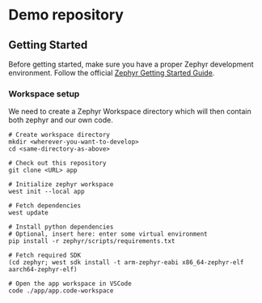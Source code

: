# Demo repository


## Getting Started

Before getting started, make sure you have a proper Zephyr development
environment. Follow the official
[Zephyr Getting Started Guide](https://docs.zephyrproject.org/latest/getting_started/index.html).

### Workspace setup

We need to create a Zephyr Workspace directory which will then contain both zephyr and our own code.

```shell
# Create workspace directory
mkdir <wherever-you-want-to-develop>
cd <same-directory-as-above>

# Check out this repository
git clone <URL> app

# Initialize zephyr workspace
west init --local app

# Fetch dependencies
west update

# Install python dependencies
# Optional, insert here: enter some virtual environment
pip install -r zephyr/scripts/requirements.txt

# Fetch required SDK
(cd zephyr; west sdk install -t arm-zephyr-eabi x86_64-zephyr-elf aarch64-zephyr-elf)

# Open the app workspace in VSCode
code ./app/app.code-workspace
```
